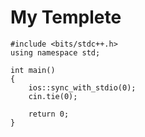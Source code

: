 # My Templete

```
#include <bits/stdc++.h>
using namespace std;

int main()
{
    ios::sync_with_stdio(0);
    cin.tie(0);
    
    return 0;
}

```

